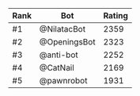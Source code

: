 Rank|Bot|Rating
---|---|---
#1|@NilatacBot|2359
#2|@OpeningsBot|2323
#3|@anti-bot|2252
#4|@CatNail|2169
#5|@pawnrobot|1931
